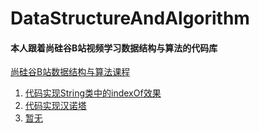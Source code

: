 # DataStructureAndAlgorithm

#### 本人跟着尚硅谷B站视频学习数据结构与算法的代码库
[尚硅谷B站数据结构与算法课程](https://www.bilibili.com/video/BV1E4411H73v?p=4&spm_id_from=pageDriver&vd_source=28fd978a817d53c6328efee198487c55)
1. [代码实现String类中的indexOf效果](https://github.com/ChenYiGeEr/DataStructureAndAlgorithm/blob/main/1_StringMatcher/StringMatcher.java)
2. [代码实现汉诺塔](https://github.com/ChenYiGeEr/DataStructureAndAlgorithm/blob/main/2_HanoiTower/HanoiTower.java)
3. [暂无](https://github.com/ChenYiGeEr)